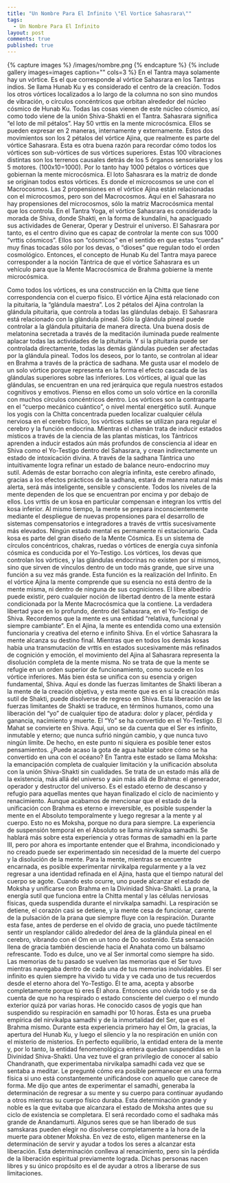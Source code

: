 ```yaml
---
title: "Un Nombre Para El Infinito \"El Vortice Sahasrara\""
tags: 
  - Un Nombre Para El Infinito
layout: post
comments: true
published: true
---
```



{% capture images %}
	/images/nombre.png
{% endcapture %}
{% include gallery images=images caption="" cols=3 %}
En el Tantra maya solamente hay un vórtice. Es el que corresponde al vórtice Sahasrara en los Tantras indios. Se llama Hunab Ku y es considerado el centro de la creación. Todos los otros vórtices localizados a lo largo de la columna no son sino mundos de vibración, o círculos concéntricos que orbitan alrededor del núcleo cósmico de Hunab Ku. Todas las cosas vienen de este núcleo cósmico, así como todo viene de la unión Shiva-Shakti en el Tantra. Sahasrara significa “el loto de mil pétalos”. Hay 50 vrttis en la mente microcósmica. Ellos se pueden expresar en 2 maneras, internamente y externamente. Estos dos movimientos son los 2 pétalos del vórtice Ajina, que realmente es parte del vórtice Sahasrara. Esta es otra buena razón para recordar cómo todos los vórtices son sub-vórtices de sus vórtices superiores. Estas 100 vibraciones distintas son los terrenos causales detrás de los 5 órganos sensoriales y los 5 motores. (100x10=1000). Por lo tanto hay 1000 pétalos o vórtices que gobiernan la mente microcósmica. El loto Sahasrara es la matriz de donde se originan todos estos vórtices. Es donde el microcosmos se une con el Macrocosmos. Las 2 propensiones en el vórtice Ajina están relacionadas con el microcosmos, pero son del Macrocosmos. Aquí en el Sahasrara no hay propensiones del microcosmos, sólo la matriz Macrocósmica mental que los controla. En el Tantra Yoga, el vórtice Sahasrara es considerado la morada de Shiva, donde Shakti, en la forma de kundalini, ha apaciguado sus actividades de Generar, Operar y Destruir el universo. El Sahasrara por tanto, es el centro divino que es capaz de controlar la mente con sus 1000 “vrttis cósmicos”. Ellos son “cósmicos” en el sentido en que estas “cuerdas” muy finas tocadas sólo por los devas, o “dioses” que regulan todo el orden cosmológico. Entonces, el concepto de Hunab Ku del Tantra maya parece corresponder a la noción Tántrica de que el vórtice Sahasrara es un vehículo para que la Mente Macrocósmica de Brahma gobierne la mente microcósmica.

Como todos los vórtices, es una construcción en la Chitta que tiene correspondencia con el cuerpo físico. El vórtice Ajina está relacionado con la pituitaria, la “glándula maestra”. Los 2 pétalos del Ajina controlan la glándula pituitaria, que controla a todas las glándulas debajo. El Sahasrara está relacionado con la glándula pineal. Sólo la glándula pineal puede controlar a la glándula pituitaria de manera directa. Una buena dosis de melatonina secretada a través de la meditación iluminada puede realmente aplacar todas las actividades de la pituitaria. Y si la pituitaria puede ser controlada directamente, todas las demás glándulas pueden ser afectadas por la glándula pineal. Todos los deseos, por lo tanto, se controlan al idear en Brahma a través de la práctica de sadhana. Me gusta usar el modelo de un solo vórtice porque representa en la forma el efecto cascada de las glándulas superiores sobre las inferiores. Los vórtices, al igual que las glándulas, se encuentran en una red jerárquica que regula nuestros estados cognitivos y emotivos. Pienso en ellos como un solo vórtice en la coronilla con muchos círculos concéntricos dentro. Los vórtices son la contraparte en el “cuerpo mecánico cuántico”, o nivel mental energético sutil. Aunque los yogis con la Chitta concentrada pueden localizar cualquier célula nerviosa en el cerebro físico, los vórtices sutiles se utilizan para regular el cerebro y la función endocrina. Mientras el chamán trata de inducir estados místicos a través de la ciencia de las plantas místicas, los Tántricos aprenden a inducir estados aún más profundos de consciencia al idear en Shiva como el Yo-Testigo dentro del Sahasrara, y crean indirectamente un estado de intoxicación divina. A través de la sadhana Tántrica uno intuitivamente logra refinar un estado de balance neuro-endocrino muy sutil. Además de estar borracho con alegría infinita, este cerebro afinado, gracias a los efectos prácticos de la sadhana, estará de manera natural más alerta, será más inteligente, sensible y consciente. 
Todos los niveles de la mente dependen de los que se encuentran por encima y por debajo de ellos. Los vrttis de un kosa en particular compensan e integran los vrttis del kosa inferior. Al mismo tiempo, la mente se prepara inconscientemente mediante el despliegue de nuevas propensiones para el desarrollo de sistemas compensatorios e integradores a través de vrttis sucesivamente más elevados. Ningún estado mental es permanente ni estacionario. Cada kosa es parte del gran diseño de la Mente Cósmica. Es un sistema de círculos concéntricos, chakras, ruedas o vórtices de energía cuya sinfonía cósmica es conducida por el Yo-Testigo. Los vórtices, los devas que controlan los vórtices, y las glándulas endocrinas no existen por sí mismos, sino que sirven de vínculos dentro de un todo más grande, que sirve una función a su vez más grande. Esta función es la realización del Infinito. 
	En el vórtice Ajina la mente comprende que su esencia no está dentro de la mente misma, ni dentro de ninguna de sus cogniciones. El libre albedrío puede existir, pero cualquier noción de libertad dentro de la mente estará condicionada por la Mente Macrocósmica que la contiene. La verdadera libertad yace en lo profundo, dentro del Sahasrara, en el Yo-Testigo de Shiva. Recordemos que la mente es una entidad “relativa, funcional y siempre cambiante”. En el Ajina, la mente es entendida como una extensión funcionaria y creativa del eterno e infinito Shiva. En el vórtice Sahasrara la mente alcanza su destino final. Mientras que en todos los demás kosas había una transmutación de vrttis en estados sucesivamente más refinados de cognición y emoción, el movimiento del Ajina al Sahasrara representa la disolución completa de la mente misma. No se trata de que la mente se refugie en un orden superior de funcionamiento, como sucede en los vórtice inferiores. Más bien ésta se unifica con su esencia y origen fundamental, Shiva. Aquí es donde las fuerzas limitantes de Shakti liberan a la mente de la creación objetiva, y esta mente que es en sí la creación más sutil de Shakti, puede disolverse de regreso en Shiva. 
	Esta liberación de las fuerzas limitantes de Shakti se traduce, en términos humanos, como una liberación del “yo” de cualquier tipo de atadura: dolor y placer, pérdida y ganancia, nacimiento y muerte. El “Yo” se ha convertido en el Yo-Testigo. El Mahat se convierte en Shiva. Aquí, uno se da cuenta que el Ser es infinito, inmutable y eterno; que nunca sufrió ningún cambio, y que nunca tuvo ningún límite. De hecho, en este punto ni siquiera es posible tener estos pensamientos. ¿Puede acaso la gota de agua hablar sobre cómo se ha convertido en una con el océano? En Tantra este estado se llama Moksha: la emancipación completa de cualquier limitación y la unificación absoluta con la unión Shiva-Shakti sin cualidades. Se trata de un estado más allá de la existencia, más allá del universo y aún más allá de Brahma: el generador, operador y destructor del universo. Es el estado eterno de descanso y refugio para aquellas mentes que hayan finalizado el ciclo de nacimiento y renacimiento. 
	Aunque acabamos de mencionar que el estado de la unificación con Brahma es eterno e irreversible, es posible suspender la mente en el Absoluto temporalmente y luego regresar a la mente y al cuerpo. Esto no es Moksha, porque no dura para siempre. La experiencia de suspensión temporal en el Absoluto se llama nirvikalpa samadhi. Se hablará más sobre esta experiencia y otras formas de samadhi en la parte III, pero por ahora es importante entender que el Brahma, incondicionado y no creado puede ser experimentado sin necesidad de la muerte del cuerpo y la disolución de la mente. Para la mente, mientras se encuentre encarnada, es posible experimentar nirvikalpa regularmente y a la vez regresar a una identidad refinada en el Ajina, hasta que el tiempo natural del cuerpo se agote. Cuando esto ocurre, uno puede alcanzar el estado de Moksha y unificarse con Brahma en la Divinidad Shiva-Shakti.
	La prana, la energía sutil que funciona entre la Chitta mental y las células nerviosas físicas, queda suspendida durante el nirvikalpa samadhi. La respiración se detiene, el corazón casi se detiene, y la mente cesa de funcionar, carente de la pulsación de la prana que siempre fluye con la respiración. Durante esta fase, antes de perderse en el olvido de gracia, uno puede táctilmente sentir un resplandor cálido alrededor del  área de la glándula pineal en el cerebro, vibrando con el Om en un tono de Do sostenido. Esta sensación llena de gracia también desciende hacia el Anahata como un bálsamo refrescante. Todo es dulce, uno ve al Ser inmortal como siempre ha sido. Las memorias de tu pasado se vuelven las memorias que el Ser tuvo mientras navegaba dentro de cada una de tus memorias inolvidables. El ser infinito es quien siempre ha vivido tu vida y ve cada uno de tus recuerdos desde el eterno ahora del Yo-Testigo. Él te ama, acepta y absorbe completamente porque tú eres Él ahora. Entonces uno olvida todo y se da cuenta de que no ha respirado o estado consciente del cuerpo o el mundo exterior quizá por varias horas. He conocido casos de yogis que han suspendido su respiración en samadhi por 10 horas. Ésta es una prueba empírica del nirvikalpa samadhi y de la inmortalidad del Ser, que es el Brahma mismo. Durante esta experiencia primero hay el Om, la gracias, la apertura del Hunab Ku, y luego el silencio y la no respiración en unión con el misterio de misterios. En perfecto equilibrio, la entidad entera de la mente y, por lo tanto, la entidad fenomenológica entera quedan suspendidas en la Divinidad Shiva-Shakti.
Una vez tuve el gran privilegio de conocer al sabio Chandranath, que experimentaba nirvikalpa samadhi cada vez que se sentaba a meditar. Le pregunté cómo era posible permanecer en una forma física si uno está constantemente unificándose con aquello que carece de forma. Me dijo que antes de experimentar el samadhi, generaba la determinación de regresar a su mente y su cuerpo para continuar ayudando a otros mientras su cuerpo físico duraba. Esta determinación grande y noble es la que evitaba que alcanzara el estado de Moksha antes que su ciclo de existencia se completara. El será recordado como el sadhaka más grande de Anandamurti.
	Algunos seres que se han liberado de sus samskaras pueden elegir no disolverse completamente a la hora de la muerte para obtener Moksha. En vez de esto, eligen mantenerse en la determinación de servir y ayudar a todos los seres a alcanzar esta liberación. Esta determinación conlleva al renacimiento, pero sin la pérdida de la liberación espiritual previamente lograda. Dichas personas nacen libres y su único propósito es el de ayudar a otros a liberarse de sus limitaciones.
